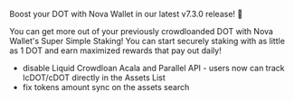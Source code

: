 Boost your DOT with Nova Wallet in our latest v7.3.0 release! 🚀

You can get more out of your previously crowdloanded DOT with Nova Wallet's Super Simple Staking! You can start securely staking with as little as 1 DOT and earn maximized rewards that pay out daily!

- disable Liquid Crowdloan Acala and Parallel API - users now can track lcDOT/cDOT directly in the Assets List
- fix tokens amount sync on the assets search